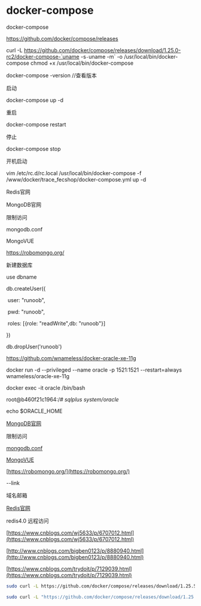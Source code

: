 # docker-compose

docker-compose

https://github.com/docker/compose/releases

curl -L https://github.com/docker/compose/releases/download/1.25.0-rc2/docker-compose-`uname -s`-`uname -m` -o /usr/local/bin/docker-compose chmod +x /usr/local/bin/docker-compose

docker-compose -version                //查看版本

启动

docker-compose up -d

重启

docker-compose restart

停止

docker-compose stop

开机启动

vim /etc/rc.d/rc.local /usr/local/bin/docker-compose -f /www/docker/trace_fecshop/docker-compose.yml up -d

Redis官网

MongoDB官网

限制访问

mongodb.conf

MongoVUE

https://robomongo.org/

新建数据库

use dbname

db.createUser({

​    user: "runoob",

​    pwd: "runoob",

​    roles: [{role: "readWrite",db: "runoob"}]

})

db.dropUser('runoob')

https://github.com/wnameless/docker-oracle-xe-11g

docker run -d --privileged --name oracle  -p 1521:1521 --restart=always wnameless/oracle-xe-11g

docker  exec -it oracle /bin/bash

root@b460f21c1964:/*# sqlplus system/oracle*

echo $ORACLE_HOME

[MongoDB官网](https://www.mongodb.com/)

限制访问

[mongodb.conf](https://github.com/mongodb/mongo/blob/master/rpm/mongod.conf)

[MongoVUE](http://www.mongovue.com/)

[https://robomongo.org/](https://robomongo.org/)

--link

域名邮箱

[Redis官网](https://redis.io/)

redis4.0 远程访问

[https://www.cnblogs.com/wj5633/p/6707012.html](https://www.cnblogs.com/wj5633/p/6707012.html)

[http://www.cnblogs.com/bigben0123/p/8880940.html](http://www.cnblogs.com/bigben0123/p/8880940.html)

[https://www.cnblogs.com/trydoit/p/7129039.html](https://www.cnblogs.com/trydoit/p/7129039.html)

```bash
sudo curl -L https://github.com/docker/compose/releases/download/1.25.5/docker-compose-`uname -s`-`uname -m` > /usr/local/bin/docker-compose

sudo curl -L "https://github.com/docker/compose/releases/download/1.25.5/docker-compose-$(uname -s)-$(uname -m)" -o /usr/local/bin/docker-compose
```

